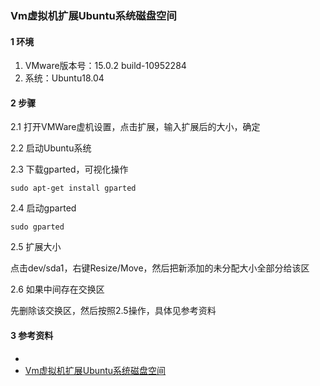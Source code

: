 ### Vm虚拟机扩展Ubuntu系统磁盘空间

#### 1 环境

1. VMware版本号：15.0.2 build-10952284
2. 系统：Ubuntu18.04

#### 2 步骤

2.1 打开VMWare虚机设置，点击扩展，输入扩展后的大小，确定

2.2 启动Ubuntu系统

2.3 下载gparted，可视化操作

```
sudo apt-get install gparted
```

2.4 启动gparted

```
sudo gparted
```

2.5 扩展大小

点击dev/sda1，右键Resize/Move，然后把新添加的未分配大小全部分给该区

2.6 如果中间存在交换区

先删除该交换区，然后按照2.5操作，具体见参考资料

#### 3 参考资料

- [1]: https://blog.csdn.net/weixin_39510813/article/details/78387334	"Vm虚拟机扩展Ubuntu系统磁盘空间"
- [Vm虚拟机扩展Ubuntu系统磁盘空间](https://blog.csdn.net/weixin_39510813/article/details/78387334)


